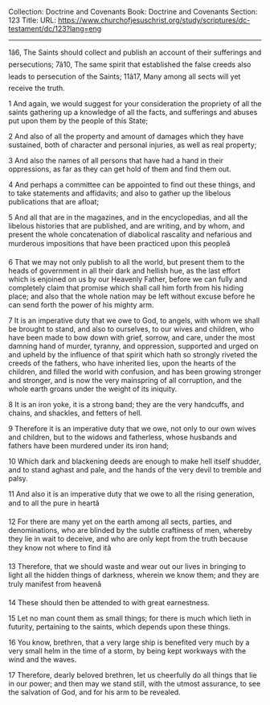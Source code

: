 Collection: Doctrine and Covenants
Book: Doctrine and Covenants
Section: 123
Title: 
URL: https://www.churchofjesuschrist.org/study/scriptures/dc-testament/dc/123?lang=eng

---

1â6, The Saints should collect and publish an account of their sufferings and persecutions; 7â10, The same spirit that established the false creeds also leads to persecution of the Saints; 11â17, Many among all sects will yet receive the truth.

1 And again, we would suggest for your consideration the propriety of all the saints gathering up a knowledge of all the facts, and sufferings and abuses put upon them by the people of this State;

2 And also of all the property and amount of damages which they have sustained, both of character and personal injuries, as well as real property;

3 And also the names of all persons that have had a hand in their oppressions, as far as they can get hold of them and find them out.

4 And perhaps a committee can be appointed to find out these things, and to take statements and affidavits; and also to gather up the libelous publications that are afloat;

5 And all that are in the magazines, and in the encyclopedias, and all the libelous histories that are published, and are writing, and by whom, and present the whole concatenation of diabolical rascality and nefarious and murderous impositions that have been practiced upon this peopleâ

6 That we may not only publish to all the world, but present them to the heads of government in all their dark and hellish hue, as the last effort which is enjoined on us by our Heavenly Father, before we can fully and completely claim that promise which shall call him forth from his hiding place; and also that the whole nation may be left without excuse before he can send forth the power of his mighty arm.

7 It is an imperative duty that we owe to God, to angels, with whom we shall be brought to stand, and also to ourselves, to our wives and children, who have been made to bow down with grief, sorrow, and care, under the most damning hand of murder, tyranny, and oppression, supported and urged on and upheld by the influence of that spirit which hath so strongly riveted the creeds of the fathers, who have inherited lies, upon the hearts of the children, and filled the world with confusion, and has been growing stronger and stronger, and is now the very mainspring of all corruption, and the whole earth groans under the weight of its iniquity.

8 It is an iron yoke, it is a strong band; they are the very handcuffs, and chains, and shackles, and fetters of hell.

9 Therefore it is an imperative duty that we owe, not only to our own wives and children, but to the widows and fatherless, whose husbands and fathers have been murdered under its iron hand;

10 Which dark and blackening deeds are enough to make hell itself shudder, and to stand aghast and pale, and the hands of the very devil to tremble and palsy.

11 And also it is an imperative duty that we owe to all the rising generation, and to all the pure in heartâ

12 For there are many yet on the earth among all sects, parties, and denominations, who are blinded by the subtle craftiness of men, whereby they lie in wait to deceive, and who are only kept from the truth because they know not where to find itâ

13 Therefore, that we should waste and wear out our lives in bringing to light all the hidden things of darkness, wherein we know them; and they are truly manifest from heavenâ

14 These should then be attended to with great earnestness.

15 Let no man count them as small things; for there is much which lieth in futurity, pertaining to the saints, which depends upon these things.

16 You know, brethren, that a very large ship is benefited very much by a very small helm in the time of a storm, by being kept workways with the wind and the waves.

17 Therefore, dearly beloved brethren, let us cheerfully do all things that lie in our power; and then may we stand still, with the utmost assurance, to see the salvation of God, and for his arm to be revealed.
